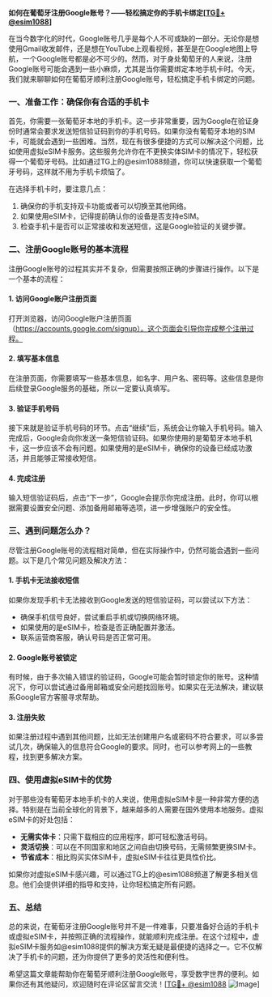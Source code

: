 **如何在葡萄牙注册Google账号？——轻松搞定你的手机卡绑定[[TG💪+ @esim1088](https://t.me/s/esim1088)]**

在当今数字化的时代，Google账号几乎是每个人不可或缺的一部分。无论你是想使用Gmail收发邮件，还是想在YouTube上观看视频，甚至是在Google地图上导航，一个Google账号都是必不可少的。然而，对于身处葡萄牙的人来说，注册Google账号可能会遇到一些小麻烦，尤其是当你需要绑定本地手机卡时。今天，我们就来聊聊如何在葡萄牙顺利注册Google账号，轻松搞定手机卡绑定的问题。

### 一、准备工作：确保你有合适的手机卡

首先，你需要一张葡萄牙本地的手机卡。这一步非常重要，因为Google在验证身份时通常会要求发送短信验证码到你的手机号码。如果你没有葡萄牙本地的SIM卡，可能就会遇到一些困难。当然，现在有很多便捷的方式可以解决这个问题，比如使用虚拟eSIM卡服务。这些服务允许你在不更换实体SIM卡的情况下，轻松获得一个葡萄牙号码。比如通过TG上的@esim1088频道，你可以快速获取一个葡萄牙号码，这样就不用为手机卡烦恼了。

在选择手机卡时，要注意几点：
1. 确保你的手机支持双卡功能或者可以切换至其他网络。
2. 如果使用eSIM卡，记得提前确认你的设备是否支持eSIM。
3. 检查手机卡是否可以正常接收和发送短信，这是Google验证的关键步骤。

### 二、注册Google账号的基本流程

注册Google账号的过程其实并不复杂，但需要按照正确的步骤进行操作。以下是一个基本的流程：

#### 1. 访问Google账户注册页面
打开浏览器，访问Google账户注册页面（https://accounts.google.com/signup）。这个页面会引导你完成整个注册过程。

#### 2. 填写基本信息
在注册页面，你需要填写一些基本信息，如名字、用户名、密码等。这些信息是你后续登录Google服务的基础，所以一定要认真填写。

#### 3. 验证手机号码
接下来就是验证手机号码的环节。点击“继续”后，系统会让你输入手机号码。输入完成后，Google会向你发送一条短信验证码。如果你使用的是葡萄牙本地手机卡，这一步应该不会有问题。如果使用的是eSIM卡，确保你的设备已经成功激活，并且能够正常接收短信。

#### 4. 完成注册
输入短信验证码后，点击“下一步”，Google会提示你完成注册。此时，你可以根据需要设置安全问题、添加备用邮箱等选项，进一步增强账户的安全性。

### 三、遇到问题怎么办？

尽管注册Google账号的流程相对简单，但在实际操作中，仍然可能会遇到一些问题。以下是几个常见问题及解决方法：

#### 1. 手机卡无法接收短信
如果你发现手机卡无法接收到Google发送的短信验证码，可以尝试以下方法：
- 确保手机信号良好，尝试重启手机或切换网络环境。
- 如果使用的是eSIM卡，检查是否正确配置并激活。
- 联系运营商客服，确认号码是否正常可用。

#### 2. Google账号被锁定
有时候，由于多次输入错误的验证码，Google可能会暂时锁定你的账号。这种情况下，你可以尝试通过备用邮箱或安全问题找回账号。如果实在无法解决，建议联系Google官方客服寻求帮助。

#### 3. 注册失败
如果注册过程中遇到其他问题，比如无法创建用户名或密码不符合要求，可以多尝试几次，确保输入的信息符合Google的要求。同时，也可以参考网上的一些教程，找到更多解决方案。

### 四、使用虚拟eSIM卡的优势

对于那些没有葡萄牙本地手机卡的人来说，使用虚拟eSIM卡是一种非常方便的选择。特别是在当前全球化的背景下，越来越多的人需要在国外使用本地服务。虚拟eSIM卡的好处包括：

- **无需实体卡**：只需下载相应的应用程序，即可轻松激活号码。
- **灵活切换**：可以在不同国家和地区之间自由切换号码，无需频繁更换SIM卡。
- **节省成本**：相比购买实体SIM卡，虚拟eSIM卡往往更具性价比。

如果你对虚拟eSIM卡感兴趣，可以通过TG上的@esim1088频道了解更多相关信息。他们会提供详细的指导和支持，让你轻松搞定所有问题。

### 五、总结

总的来说，在葡萄牙注册Google账号并不是一件难事，只要准备好合适的手机卡或虚拟eSIM卡，并按照正确的流程操作，就能顺利完成注册。在这个过程中，虚拟eSIM卡服务如@esim1088提供的解决方案无疑是最便捷的选择之一。它不仅解决了手机卡的问题，还为你提供了更多的灵活性和便利性。

希望这篇文章能帮助你在葡萄牙顺利注册Google账号，享受数字世界的便利。如果你还有其他疑问，欢迎随时在评论区留言交流！[[TG💪+ @esim1088](https://t.me/s/esim1088) ![Image](https://i.postimg.cc/4NQfJmqS/Snipaste-2025-05-13-00-14-12.png)]